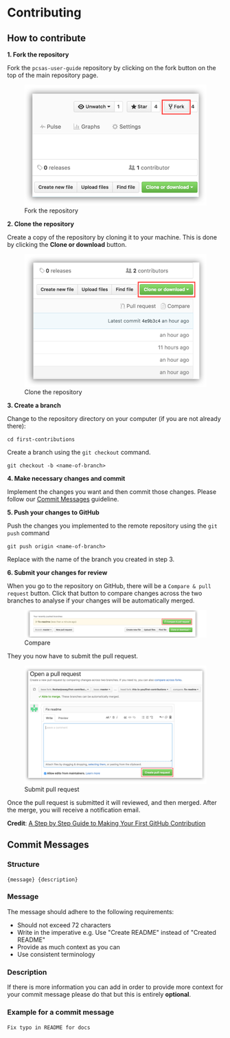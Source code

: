 # Contributing

## How to contribute

**1. Fork the repository**
   
Fork the `pcsas-user-guide` repository by clicking on the fork button on the top of the main repository page.

<figure>
    <img class="github-screenshot center" src="https://raw.githubusercontent.com/paralympics/pcsas-user-guide/master/docs/_img/inline/github-fork-repo.png" alt="Fork the repository">
    <figcaption>Fork the repository</figcaption>
</figure>

**2. Clone the repository**
   
Create a copy of the repository by cloning it to your machine. This is done by clicking the **Clone or download** button.

<figure>
    <img class="github-screenshot center" src="https://raw.githubusercontent.com/paralympics/pcsas-user-guide/master/docs/_img/inline/github-clone-repo.png" alt="Clone the repository">
    <figcaption>Clone the repository</figcaption>
</figure>

**3. Create a branch**
   
Change to the repository directory on your computer (if you are not already there):

 ```
 cd first-contributions
 ```

Create a branch using the `git checkout` command.
 
 ```
 git checkout -b <name-of-branch>
 ```

**4. Make necessary changes and commit**
   
Implement the changes you want and then commit those changes. Please follow our [Commit Messages](#commit-messages) guideline.
   
**5. Push your changes to GitHub**
   
Push the changes you implemented to the remote repository using the `git push` command

```
git push origin <name-of-branch>
```

Replace <name-of-branch> with the name of the branch you created in step 3.

**6. Submit your changes for review**
   
When you go to the repository on GitHub, there will be a `Compare & pull request` button. Click that button to compare changes across the two branches to analyse if your changes will be automatically merged. 

<figure>
    <img class="github-screenshot center" src="https://raw.githubusercontent.com/paralympics/pcsas-user-guide/master/docs/_img/inline/github-compare-and-pull-request.png" alt="Compare">
    <figcaption>Compare</figcaption>
</figure>

They you now have to submit the pull request.

<figure>
    <img class="github-screenshot center" src="https://raw.githubusercontent.com/paralympics/pcsas-user-guide/master/docs/_img/inline/github-submit-pull-request.png" alt="Submit pull request">
    <figcaption>Submit pull request</figcaption>
</figure>

Once the pull request is submitted it will reviewed, and then merged. After the merge, you will receive a notification email.

**Credit**: [A Step by Step Guide to Making Your First GitHub Contribution](https://codeburst.io/a-step-by-step-guide-to-making-your-first-github-contribution-5302260a2940)

## Commit Messages

### Structure

```
{message} {description}
``` 
### Message

The message should adhere to the following requirements:
- Should not exceed 72 characters
- Write in the imperative e.g. Use "Create README" instead of "Created README"
- Provide as much context as you can
- Use consistent terminology
  
### Description

If there is more information you can add in order to provide more context for your commit message please do that but this is entirely **optional**.

### Example for a commit message

`Fix typo in README for docs`